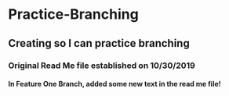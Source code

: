# Practice-Branching
## Creating so I can practice branching
### Original Read Me file established on 10/30/2019
#### In Feature One Branch, added some new text in the read me file! 
